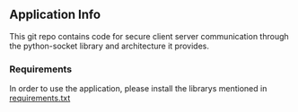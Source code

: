 ## Application Info
This git repo contains code for secure client server communication through the python-socket library and architecture it provides.

### Requirements
In order to use the application, please install the librarys mentioned in [requirements.txt](https://github.com/JohannUM/Most-Secure-Application/blob/main/requirements.txt)
